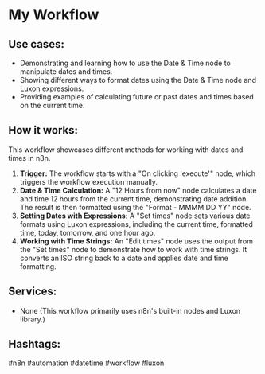 # My Workflow

## Use cases:

- Demonstrating and learning how to use the Date & Time node to manipulate dates and times.
- Showing different ways to format dates using the Date & Time node and Luxon expressions.
- Providing examples of calculating future or past dates and times based on the current time.

## How it works:

This workflow showcases different methods for working with dates and times in n8n.

1.  **Trigger:** The workflow starts with a "On clicking 'execute'" node, which triggers the workflow execution manually.
2.  **Date & Time Calculation:** A "12 Hours from now" node calculates a date and time 12 hours from the current time, demonstrating date addition. The result is then formatted using the "Format - MMMM DD YY" node.
3.  **Setting Dates with Expressions:** A "Set times" node sets various date formats using Luxon expressions, including the current time, formatted time, today, tomorrow, and one hour ago.
4.  **Working with Time Strings:** An "Edit times" node uses the output from the "Set times" node to demonstrate how to work with time strings. It converts an ISO string back to a date and applies date and time formatting.

## Services:

-   None (This workflow primarily uses n8n's built-in nodes and Luxon library.)

## Hashtags:

#n8n #automation #datetime #workflow #luxon
